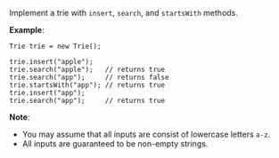 Implement a trie with `insert`, `search`, and `startsWith` methods.

**Example**:
    
    Trie trie = new Trie();
    
    trie.insert("apple");
    trie.search("apple");   // returns true
    trie.search("app");     // returns false
    trie.startsWith("app"); // returns true
    trie.insert("app");   
    trie.search("app");     // returns true
**Note**:

* You may assume that all inputs are consist of lowercase letters `a-z`.
* All inputs are guaranteed to be non-empty strings.